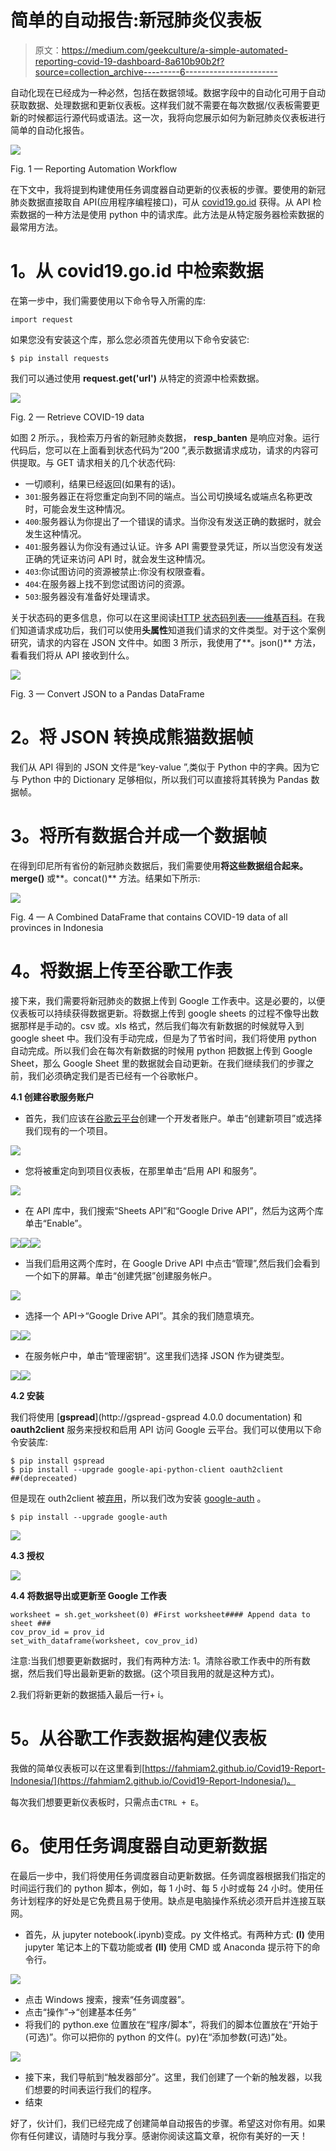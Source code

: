 # 简单的自动报告:新冠肺炎仪表板

> 原文：<https://medium.com/geekculture/a-simple-automated-reporting-covid-19-dashboard-8a610b90b2f?source=collection_archive---------6----------------------->

自动化现在已经成为一种必然，包括在数据领域。数据字段中的自动化可用于自动获取数据、处理数据和更新仪表板。这样我们就不需要在每次数据/仪表板需要更新的时候都运行源代码或语法。这一次，我将向您展示如何为新冠肺炎仪表板进行简单的自动化报告。

![](img/c645ff533dea716c9817e1705e236c9e.png)

Fig. 1 — Reporting Automation Workflow

在下文中，我将提到构建使用任务调度器自动更新的仪表板的步骤。要使用的新冠肺炎数据直接取自 API(应用程序编程接口)，可从 [covid19.go.id](https://data.covid19.go.id/public/api/) 获得。从 API 检索数据的一种方法是使用 python 中的请求库。此方法是从特定服务器检索数据的最常用方法。

# **1。从 covid19.go.id** 中检索数据

在第一步中，我们需要使用以下命令导入所需的库:

```
import request
```

如果您没有安装这个库，那么您必须首先使用以下命令安装它:

```
$ pip install requests
```

我们可以通过使用 **request.get('url')** 从特定的资源中检索数据。

![](img/d517a027c3034d18c7a71bde59f48685.png)

Fig. 2 — Retrieve COVID-19 data

如图 2 所示。，我检索万丹省的新冠肺炎数据， **resp_banten** 是响应对象。运行代码后，您可以在上面看到状态代码为“200 ”,表示数据请求成功，请求的内容可供提取。与 GET 请求相关的几个状态代码:

*   一切顺利，结果已经返回(如果有的话)。
*   `301`:服务器正在将您重定向到不同的端点。当公司切换域名或端点名称更改时，可能会发生这种情况。
*   `400`:服务器认为你提出了一个错误的请求。当你没有发送正确的数据时，就会发生这种情况。
*   `401`:服务器认为你没有通过认证。许多 API 需要登录凭证，所以当您没有发送正确的凭证来访问 API 时，就会发生这种情况。
*   `403`:你试图访问的资源被禁止:你没有权限查看。
*   `404`:在服务器上找不到您试图访问的资源。
*   `503`:服务器没有准备好处理请求。

关于状态码的更多信息，你可以在这里阅读[HTTP 状态码列表——维基百科](https://en.wikipedia.org/wiki/List_of_HTTP_status_codes)。在我们知道请求成功后，我们可以使用**头属性**知道我们请求的文件类型。对于这个案例研究，请求的内容在 JSON 文件中。如图 3 所示，我使用了**。json()** 方法，看看我们将从 API 接收到什么。

![](img/ab4615aa51c1279fde5f8109550b11db.png)

Fig. 3 — Convert JSON to a Pandas DataFrame

# **2。将 JSON 转换成熊猫数据帧**

我们从 API 得到的 JSON 文件是“key-value ”,类似于 Python 中的字典。因为它与 Python 中的 Dictionary 足够相似，所以我们可以直接将其转换为 Pandas 数据帧。

# **3。将所有数据合并成一个数据帧**

在得到印尼所有省份的新冠肺炎数据后，我们需要使用**将这些数据组合起来。merge()** 或**。concat()** 方法。结果如下所示:

![](img/c8ccbde29a7188ac765c9827ee3cbe10.png)

Fig. 4 — A Combined DataFrame that contains COVID-19 data of all provinces in Indonesia

# **4。将数据上传至谷歌工作表**

接下来，我们需要将新冠肺炎的数据上传到 Google 工作表中。这是必要的，以便仪表板可以持续获得数据更新。将数据上传到 google sheets 的过程不像导出数据那样是手动的。csv 或。xls 格式，然后我们每次有新数据的时候就导入到 google sheet 中。我们没有手动完成，但是为了节省时间，我们将使用 python 自动完成。所以我们会在每次有新数据的时候用 python 把数据上传到 Google Sheet，那么 Google Sheet 里的数据就会自动更新。在我们继续我们的步骤之前，我们必须确定我们是否已经有一个谷歌帐户。

**4.1 创建谷歌服务账户**

*   首先，我们应该在[谷歌云平台](https://console.cloud.google.com/apis/dashboard?pli=1)创建一个开发者账户。单击“创建新项目”或选择我们现有的一个项目。

![](img/78602aa58a1f13e69637c385a32198d7.png)

*   您将被重定向到项目仪表板，在那里单击“启用 API 和服务”。

![](img/e135add79bdc1c5ba84352ae2a00fba4.png)

*   在 API 库中，我们搜索“Sheets API”和“Google Drive API”，然后为这两个库单击“Enable”。

![](img/f0251c2c26dddc76a56fedcd3bd6454d.png)![](img/9e223d0c77f13f89fb4609e614797ff2.png)![](img/bbe857e474ce6132345aa914d230a0c4.png)

*   当我们启用这两个库时，在 Google Drive API 中点击“管理”,然后我们会看到一个如下的屏幕。单击“创建凭据”创建服务帐户。

![](img/d7d053280711d22ee09bf147721dabe0.png)

*   选择一个 API→“Google Drive API”。其余的我们随意填充。

![](img/e31d3c20d409a8f2eaa4b2606803cbda.png)![](img/2044b2b83785c1f098a35dd2b493b951.png)

*   在服务帐户中，单击“管理密钥”。这里我们选择 JSON 作为键类型。

![](img/ba5c2cd5e0e2afc54e237885b2dcc958.png)![](img/b60bde427008dd52ffe8965f34996b88.png)

**4.2 安装**

我们将使用 [**gspread**](http://gspread - gspread 4.0.0 documentation) 和 **oauth2client** 服务来授权和启用 API 访问 Google 云平台。我们可以使用以下命令安装库:

```
$ pip install gspread
$ pip install --upgrade google-api-python-client oauth2client 
##(depreceated)
```

但是现在 outh2client 被[弃用](https://google-auth.readthedocs.io/en/master/)，所以我们改为安装 [google-auth](https://google-auth.readthedocs.io/en/master/) 。

```
$ pip install --upgrade google-auth
```

![](img/500e211b808bab54420af673cbbcfdbb.png)

**4.3 授权**

![](img/773d23277f9d79fad41b10801d22f9ae.png)

**4.4 将数据导出或更新至 Google 工作表**

```
worksheet = sh.get_worksheet(0) #First worksheet#### Append data to sheet ###
cov_prov_id = prov_id
set_with_dataframe(worksheet, cov_prov_id)
```

注意:当我们想要更新数据时，我们有两种方法:
1。清除谷歌工作表中的所有数据，然后我们导出最新更新的数据。(这个项目我用的就是这种方式)。

2.我们将新更新的数据插入最后一行+ i。

# **5。从谷歌工作表数据构建仪表板**

我做的简单仪表板可以在这里看到[https://fahmiam2.github.io/Covid19-Report-Indonesia/](https://fahmiam2.github.io/Covid19-Report-Indonesia/)。

每次我们想要更新仪表板时，只需点击`CTRL + E`。

# 6。使用任务调度器自动更新数据

在最后一步中，我们将使用任务调度器自动更新数据。任务调度器根据我们指定的时间运行我们的 python 脚本，例如，每 1 小时、每 5 小时或每 24 小时。使用任务计划程序的好处是它免费且易于使用。缺点是电脑操作系统必须开启并连接互联网。

*   首先，从 jupyter notebook(.ipynb)变成。py 文件格式。有两种方式: **(I)** 使用 jupyter 笔记本上的下载功能或者 **(II)** 使用 CMD 或 Anaconda 提示符下的命令行。

![](img/7715636de421e56a020effc35e4a4a0c.png)

*   点击 Windows 搜索，搜索“任务调度器”。
*   点击“操作”→“创建基本任务”
*   将我们的 python.exe 位置放在“程序/脚本”，将我们的脚本位置放在“开始于(可选)”。你可以把你的 python 的文件(。py)在“添加参数(可选)”处。

![](img/fa61ab157909fe41413d70bd07178c78.png)

*   接下来，我们导航到“触发器部分”。这里，我们创建了一个新的触发器，以我们想要的时间表运行我们的程序。
*   结束

好了，伙计们，我们已经完成了创建简单自动报告的步骤。希望这对你有用。如果你有任何建议，请随时与我分享。感谢你阅读这篇文章，祝你有美好的一天！